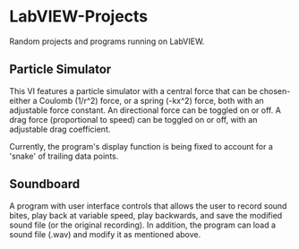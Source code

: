 # LabVIEW-Projects
Random projects and programs running on LabVIEW.

## Particle Simulator
This VI features a particle simulator with a central force that can be chosen- either a Coulomb (1/r^2) force, or a spring (-kx^2) force, both with an adjustable force constant. An directional force can be toggled on or off. A drag force (proportional to speed) can be toggled on or off, with an adjustable drag coefficient.

Currently, the program's display function is being fixed to account for a 'snake' of trailing data points.

## Soundboard
A program with user interface controls that allows the user to record sound bites, play back at variable speed, play backwards, and save the modified sound file (or the original recording). In addition, the program can load a sound file (.wav) and modify it as mentioned above.
